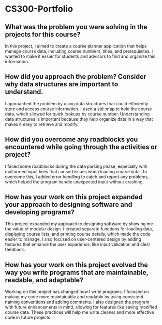 # CS300-Portfolio


## What was the problem you were solving in the projects for this course?
In this project, I aimed to create a course planner application that helps manage course data, including course numbers, titles, and prerequisites. I wanted to make it easier for students and advisors to find and organize this information.

## How did you approach the problem? Consider why data structures are important to understand.
I approached the problem by using data structures that could efficiently store and access course information. I used a std::map to hold the course data, which allowed for quick lookups by course number. Understanding data structures is important because they help organize data in a way that makes it easy to retrieve and modify.

## How did you overcome any roadblocks you encountered while going through the activities or project?
I faced some roadblocks during the data parsing phase, especially with malformed input lines that caused issues when loading course data. To overcome this, I added error handling to catch and report any problems, which helped the program handle unexpected input without crashing.

## How has your work on this project expanded your approach to designing software and developing programs?
This project expanded my approach to designing software by showing me the value of modular design. I created separate functions for loading data, displaying course lists, and printing course details, which made the code easier to manage. I also focused on user-centered design by adding features that enhance the user experience, like input validation and clear feedback.

## How has your work on this project evolved the way you write programs that are maintainable, readable, and adaptable?
Working on this project has changed how I write programs. I focused on making my code more maintainable and readable by using consistent naming conventions and adding comments. I also designed the program with future enhancements in mind, allowing for features like saving modified course data. These practices will help me write cleaner and more effective code in future projects.

